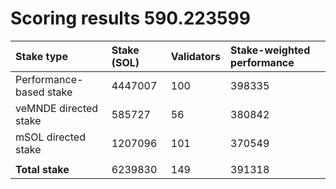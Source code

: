 # Scoring results 590.223599

| Stake type              | Stake (SOL) | Validators | Stake-weighted performance |
|:------------------------|:------------|:-----------|:---------------------------|
| Performance-based stake | 4447007     | 100        | 398335                     |
| veMNDE directed stake   | 585727      | 56         | 380842                     |
| mSOL directed stake     | 1207096     | 101        | 370549                     |
|                         |             |            |                            |
| **Total stake**         | 6239830     | 149        | 391318                     |
